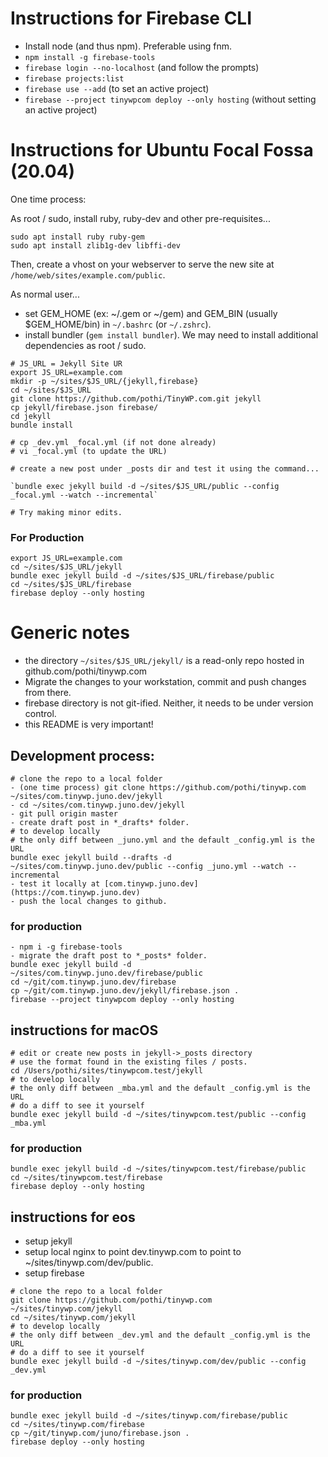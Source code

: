 # Instructions for Firebase CLI

- Install node (and thus npm). Preferable using fnm.
- `npm install -g firebase-tools`
- `firebase login --no-localhost` (and follow the prompts)
- `firebase projects:list`
- `firebase use --add` (to set an active project)
- `firebase --project tinywpcom deploy --only hosting` (without setting an active project)

# Instructions for Ubuntu Focal Fossa (20.04)

One time process:

As root / sudo, install ruby, ruby-dev and other pre-requisites...

```
sudo apt install ruby ruby-gem
sudo apt install zlib1g-dev libffi-dev
```

Then, create a vhost on your webserver to serve the new site at `/home/web/sites/example.com/public`.

As normal user...

- set GEM_HOME (ex: ~/.gem or ~/gem) and GEM_BIN (usually $GEM_HOME/bin) in `~/.bashrc` (or `~/.zshrc`).
- install bundler (`gem install bundler`). We may need to install additional dependencies as root / sudo.

```
# JS_URL = Jekyll Site UR
export JS_URL=example.com
mkdir -p ~/sites/$JS_URL/{jekyll,firebase}
cd ~/sites/$JS_URL
git clone https://github.com/pothi/TinyWP.com.git jekyll
cp jekyll/firebase.json firebase/
cd jekyll
bundle install

# cp _dev.yml _focal.yml (if not done already)
# vi _focal.yml (to update the URL)

# create a new post under _posts dir and test it using the command...

`bundle exec jekyll build -d ~/sites/$JS_URL/public --config _focal.yml --watch --incremental`

# Try making minor edits.
```

### For Production

```
export JS_URL=example.com
cd ~/sites/$JS_URL/jekyll
bundle exec jekyll build -d ~/sites/$JS_URL/firebase/public
cd ~/sites/$JS_URL/firebase
firebase deploy --only hosting

```

# Generic notes

* the directory `~/sites/$JS_URL/jekyll/` is a read-only repo hosted in github.com/pothi/tinywp.com
* Migrate the changes to your workstation, commit and push changes from there.
* firebase directory is not git-ified. Neither, it needs to be under version control.
* this README is very important!

## Development process:

```
# clone the repo to a local folder
- (one time process) git clone https://github.com/pothi/tinywp.com ~/sites/com.tinywp.juno.dev/jekyll
- cd ~/sites/com.tinywp.juno.dev/jekyll
- git pull origin master
- create draft post in *_drafts* folder.
# to develop locally
# the only diff between _juno.yml and the default _config.yml is the URL
bundle exec jekyll build --drafts -d ~/sites/com.tinywp.juno.dev/public --config _juno.yml --watch --incremental
- test it locally at [com.tinywp.juno.dev](https://com.tinywp.juno.dev)
- push the local changes to github.
```

### for production
```
- npm i -g firebase-tools
- migrate the draft post to *_posts* folder.
bundle exec jekyll build -d ~/sites/com.tinywp.juno.dev/firebase/public
cd ~/git/com.tinywp.juno.dev/firebase
cp ~/git/com.tinywp.juno.dev/jekyll/firebase.json .
firebase --project tinywpcom deploy --only hosting
```

## instructions for macOS
```
# edit or create new posts in jekyll->_posts directory
# use the format found in the existing files / posts.
cd /Users/pothi/sites/tinywpcom.test/jekyll
# to develop locally
# the only diff between _mba.yml and the default _config.yml is the URL
# do a diff to see it yourself
bundle exec jekyll build -d ~/sites/tinywpcom.test/public --config _mba.yml
```

### for production
```
bundle exec jekyll build -d ~/sites/tinywpcom.test/firebase/public
cd ~/sites/tinywpcom.test/firebase
firebase deploy --only hosting
```

## instructions for eos
* setup jekyll
* setup local nginx to point dev.tinywp.com to point to ~/sites/tinywp.com/dev/public.
* setup firebase

```
# clone the repo to a local folder
git clone https://github.com/pothi/tinywp.com ~/sites/tinywp.com/jekyll
cd ~/sites/tinywp.com/jekyll
# to develop locally
# the only diff between _dev.yml and the default _config.yml is the URL
# do a diff to see it yourself
bundle exec jekyll build -d ~/sites/tinywp.com/dev/public --config _dev.yml
```

### for production
```
bundle exec jekyll build -d ~/sites/tinywp.com/firebase/public
cd ~/sites/tinywp.com/firebase
cp ~/git/tinywp.com/juno/firebase.json .
firebase deploy --only hosting
```

